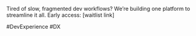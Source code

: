 Tired of slow, fragmented dev workflows? We’re building one platform to
streamline it all. Early access: [waitlist link]

#DevExperience #DX
